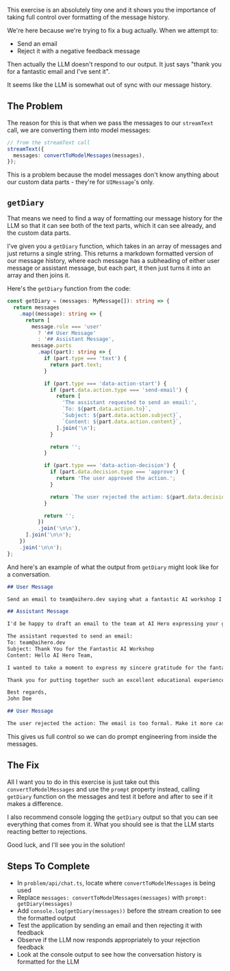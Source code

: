 This exercise is an absolutely tiny one and it shows you the importance of taking full control over formatting of the message history.

We're here because we're trying to fix a bug actually. When we attempt to:

- Send an email
- Reject it with a negative feedback message

Then actually the LLM doesn't respond to our output. It just says "thank you for a fantastic email and I've sent it".

It seems like the LLM is somewhat out of sync with our message history.

## The Problem

The reason for this is that when we pass the messages to our `streamText` call, we are converting them into model messages:

```ts
// from the streamText call
streamText({
  messages: convertToModelMessages(messages),
});
```

This is a problem because the model messages don't know anything about our custom data parts - they're for `UIMessage`'s only.

## `getDiary`

That means we need to find a way of formatting our message history for the LLM so that it can see both of the text parts, which it can see already, and the custom data parts.

I've given you a `getDiary` function, which takes in an array of messages and just returns a single string. This returns a markdown formatted version of our message history, where each message has a subheading of either user message or assistant message, but each part, it then just turns it into an array and then joins it.

Here's the `getDiary` function from the code:

```ts
const getDiary = (messages: MyMessage[]): string => {
  return messages
    .map((message): string => {
      return [
        message.role === 'user'
          ? '## User Message'
          : '## Assistant Message',
        message.parts
          .map((part): string => {
            if (part.type === 'text') {
              return part.text;
            }

            if (part.type === 'data-action-start') {
              if (part.data.action.type === 'send-email') {
                return [
                  'The assistant requested to send an email:',
                  `To: ${part.data.action.to}`,
                  `Subject: ${part.data.action.subject}`,
                  `Content: ${part.data.action.content}`,
                ].join('\n');
              }

              return '';
            }

            if (part.type === 'data-action-decision') {
              if (part.data.decision.type === 'approve') {
                return 'The user approved the action.';
              }

              return `The user rejected the action: ${part.data.decision.reason}`;
            }

            return '';
          })
          .join('\n\n'),
      ].join('\n\n');
    })
    .join('\n\n');
};
```

And here's an example of what the output from `getDiary` might look like for a conversation.

```md
## User Message

Send an email to team@aihero.dev saying what a fantastic AI workshop I'm currently attending. Thank them for the workshop.

## Assistant Message

I'd be happy to draft an email to the team at AI Hero expressing your gratitude for the workshop! Here's what I'd like to send:

The assistant requested to send an email:
To: team@aihero.dev
Subject: Thank You for the Fantastic AI Workshop
Content: Hello AI Hero Team,

I wanted to take a moment to express my sincere gratitude for the fantastic AI workshop I'm currently attending. The content has been incredibly insightful, and I'm learning so much valuable information.

Thank you for putting together such an excellent educational experience. I truly appreciate the effort that went into creating this workshop.

Best regards,
John Doe

## User Message

The user rejected the action: The email is too formal. Make it more casual and friendly.
```

This gives us full control so we can do prompt engineering from inside the messages.

## The Fix

All I want you to do in this exercise is just take out this `convertToModelMessages` and use the `prompt` property instead, calling `getDiary` function on the messages and test it before and after to see if it makes a difference.

I also recommend console logging the `getDiary` output so that you can see everything that comes from it. What you should see is that the LLM starts reacting better to rejections.

Good luck, and I'll see you in the solution!

## Steps To Complete

- In `problem/api/chat.ts`, locate where `convertToModelMessages` is being used
- Replace `messages: convertToModelMessages(messages)` with `prompt: getDiary(messages)`
- Add `console.log(getDiary(messages))` before the stream creation to see the formatted output
- Test the application by sending an email and then rejecting it with feedback
- Observe if the LLM now responds appropriately to your rejection feedback
- Look at the console output to see how the conversation history is formatted for the LLM
